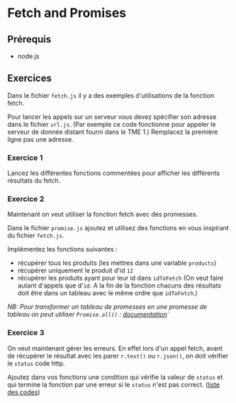 # Fetch and Promises

## Prérequis

- node.js

## Exercices

Dans le fichier `fetch.js` il y a des exemples d'utilisations de la fonction fetch.

Pour lancer les appels sur un serveur vous devez spécifier son adresse dans le fichier `url.js`. (Par exemple ce code fonctionne pour appeler le serveur de donnée distant fourni dans le TME 1.)
Remplacez la première ligne pas une adresse.

### Exercice 1

Lancez les différentes fonctions commentées pour afficher les différents résultats du fetch.

### Exercice 2

Maintenant on veut utiliser la fonction fetch avec des promesses.

Dans le fichier `promise.js` ajoutez et utilisez des fonctions en vous inspirant du fichier `fetch.js`.

Implémentez les fonctions suivantes :

- récupérer tous les produits (les mettres dans une variable `products`)
- récupérer uniquement le produit d'id `12`
- récupérer les produits ayant pour leur id dans `idToFetch` (On veut faire autant d'appels que d'`id`. A la fin de la fonction chacuns des résultats doit être dans un tableau avec le même ordre que `idToFetch`.)

_NB: Pour transformer un tableau de promesses en une promesse de tableau on peut utiliser `Promise.all()` : <a href="https://developer.mozilla.org/fr/docs/Web/JavaScript/Reference/Global_Objects/Promise/all">documentation</a>`_

### Exercice 3

On veut maintenant gérer les erreurs. En effet lors d'un appel fetch, avant de récupérer le résultat avec les parer `r.text()` ou `r.json()`, on doit vérifier le `status` code http.

Ajoutez dans vos fonctions une condition qui vérifie la valeur de `status` et qui termine la fonction par une erreur si le `status` n'est pas correct. (<a href="https://fr.wikipedia.org/wiki/Liste_des_codes_HTTP">liste des codes</a>)
